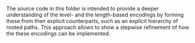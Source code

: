
The source code in this folder is intended to provide a deeper understanding
of the level- and the length-based encodings by forming these from their
explicit counterparts, such as an explicit hierarchy of rooted paths. This
approach allows to show a stepwise refinement of how the these encodings can
be implemented.
